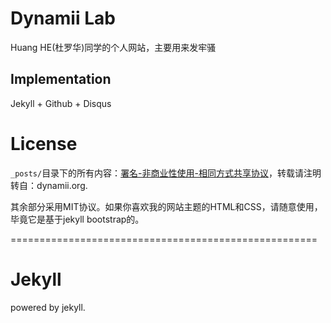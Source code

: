 # Dynamii Lab

Huang HE(杜罗华)同学的个人网站，主要用来发牢骚

## Implementation

Jekyll + Github + Disqus



# License

`_posts/`目录下的所有内容：[署名-非商业性使用-相同方式共享协议](http://creativecommons.org/licenses/by-nc-sa/3.0/)，转载请注明转自：dynamii.org.

其余部分采用MIT协议。如果你喜欢我的网站主题的HTML和CSS，请随意使用，毕竟它是基于jekyll bootstrap的。

=====================================================

# Jekyll

powered by jekyll.




